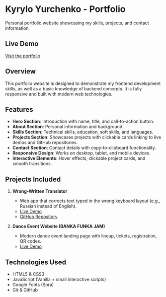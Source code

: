# Kyrylo Yurchenko - Portfolio

Personal portfolio website showcasing my skills, projects, and contact information.

## Live Demo
[Visit the portfolio](https://kyrylostyle.github.io/Portfolio/)

## Overview
This portfolio website is designed to demonstrate my frontend development skills, as well as a basic knowledge of backend concepts. It is fully responsive and built with modern web technologies.

## Features
- **Hero Section**: Introduction with name, title, and call-to-action button.
- **About Section**: Personal information and background.
- **Skills Section**: Technical skills, education, soft skills, and languages.
- **Projects Section**: Showcases projects with clickable cards linking to live demos and GitHub repositories.
- **Contact Section**: Contact details with copy-to-clipboard functionality.
- **Responsive Design**: Works on desktop, tablet, and mobile devices.
- **Interactive Elements**: Hover effects, clickable project cards, and smooth transitions.

## Projects Included
1. **Wrong-Written Translator**  
   - Web app that corrects text typed in the wrong keyboard layout (e.g., Russian instead of English).  
   - [Live Demo](https://kyrylostyle.github.io/Translater/)  
   - [GitHub Repository](https://github.com/kyrylostyle/Translater)

2. **Dance Event Website (BANKA FUNKA JAM)**  
   - Modern dance event landing page with lineup, tickets, registration, QR codes.  
   - [Live Demo](https://kyrylostyle.github.io/BankaFunka/)  

## Technologies Used
- HTML5 & CSS3  
- JavaScript (Vanilla + small interactive scripts)  
- Google Fonts (Sora)  
- Git & GitHub  

